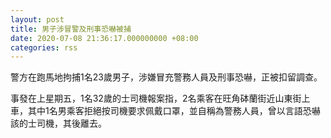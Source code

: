 ```yaml
---
layout: post
title: 男子涉冒警及刑事恐嚇被捕
date: 2020-07-08 21:36:17.000000000 +08:00
categories: rss
---
```


警方在跑馬地拘捕1名23歲男子，涉嫌冒充警務人員及刑事恐嚇，正被扣留調查。

事發在上星期五，1名32歲的士司機報案指，2名乘客在旺角砵蘭街近山東街上車，其中1名男乘客拒絕按司機要求佩戴口罩，並自稱為警務人員，曾以言語恐嚇該的士司機，其後離去。
